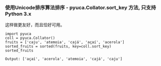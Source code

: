 ### 使用Unicode排序算法排序 - pyuca.Collator.sort_key 方法,  只支持 Python 3.x
这样做更友好，而且恰好可用。
```
import pyuca
coll = pyuca.Collator()
fruits = ['caju', 'atemoia', 'cajá', 'açaí', 'acerola']
sorted_fruits = sorted(fruits, key=coll.sort_key)
sorted_fruits

Output: ['açaí', 'acerola', 'atemoia', 'cajá', 'caju']
```
